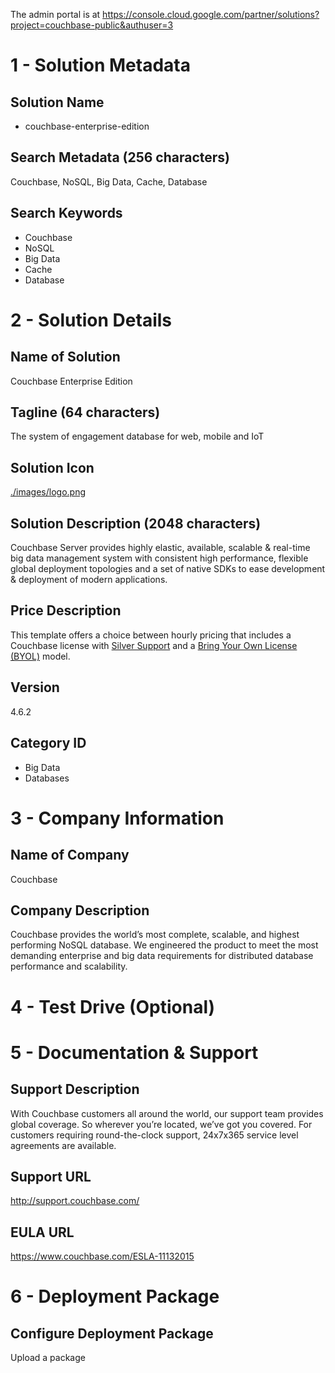 The admin portal is at https://console.cloud.google.com/partner/solutions?project=couchbase-public&authuser=3

# 1 - Solution Metadata

## Solution Name
* couchbase-enterprise-edition

## Search Metadata (256 characters)
Couchbase, NoSQL, Big Data, Cache, Database

## Search Keywords
* Couchbase
* NoSQL
* Big Data
* Cache
* Database

# 2 - Solution Details

## Name of Solution
Couchbase Enterprise Edition

## Tagline (64 characters)
The system of engagement database for web, mobile and IoT

## Solution Icon
[./images/logo.png](./images/logo.png)

## Solution Description (2048 characters)
Couchbase Server provides highly elastic, available, scalable & real-time big data management system with consistent high performance, flexible global deployment topologies and a set of native SDKs to ease development & deployment of modern applications.

## Price Description
This template offers a choice between hourly pricing that includes a Couchbase license with <a href="https://www.couchbase.com/support-policy">Silver Support</a> and a <a href="https://www.couchbase.com/subscriptions-and-support">Bring Your Own License (BYOL)</a> model.

## Version
4.6.2

## Category ID
* Big Data
* Databases

# 3 - Company Information

## Name of Company
Couchbase

## Company Description
Couchbase provides the world’s most complete, scalable, and highest performing NoSQL database. We engineered the product to meet the most demanding enterprise and big data requirements for distributed database performance and scalability.

# 4 - Test Drive (Optional)

# 5 - Documentation & Support

## Support Description
With Couchbase customers all around the world, our support team provides global coverage. So wherever you’re located, we’ve got you covered. For customers requiring round-the-clock support, 24x7x365 service level agreements are available.

## Support URL
http://support.couchbase.com/

## EULA URL
https://www.couchbase.com/ESLA-11132015

# 6 - Deployment Package

## Configure Deployment Package
Upload a package
